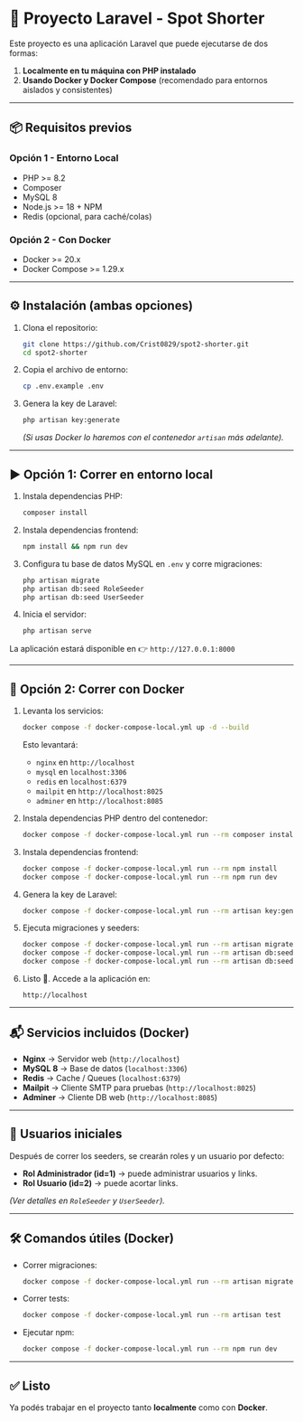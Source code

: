 # 🚀 Proyecto Laravel - Spot Shorter

Este proyecto es una aplicación Laravel que puede ejecutarse de dos formas:  
1. **Localmente en tu máquina con PHP instalado**  
2. **Usando Docker y Docker Compose** (recomendado para entornos aislados y consistentes)

---

## 📦 Requisitos previos

### Opción 1 - Entorno Local
- PHP >= 8.2
- Composer
- MySQL 8
- Node.js >= 18 + NPM
- Redis (opcional, para caché/colas)

### Opción 2 - Con Docker
- Docker >= 20.x
- Docker Compose >= 1.29.x

---

## ⚙️ Instalación (ambas opciones)

1. Clona el repositorio:
   ```bash
   git clone https://github.com/Crist0829/spot2-shorter.git
   cd spot2-shorter
   ```

2. Copia el archivo de entorno:
   ```bash
   cp .env.example .env
   ```

3. Genera la key de Laravel:
   ```bash
   php artisan key:generate
   ```
   *(Si usas Docker lo haremos con el contenedor `artisan` más adelante).*

---

## ▶️ Opción 1: Correr en entorno local

1. Instala dependencias PHP:
   ```bash
   composer install
   ```

2. Instala dependencias frontend:
   ```bash
   npm install && npm run dev
   ```

3. Configura tu base de datos MySQL en `.env` y corre migraciones:
   ```bash
   php artisan migrate
   php artisan db:seed RoleSeeder
   php artisan db:seed UserSeeder
   ```

4. Inicia el servidor:
   ```bash
   php artisan serve
   ```

La aplicación estará disponible en 👉 `http://127.0.0.1:8000`

---

## 🐳 Opción 2: Correr con Docker

1. Levanta los servicios:
   ```bash
   docker compose -f docker-compose-local.yml up -d --build
   ```

   Esto levantará:
   - `nginx` en `http://localhost`
   - `mysql` en `localhost:3306`
   - `redis` en `localhost:6379`
   - `mailpit` en `http://localhost:8025`
   - `adminer` en `http://localhost:8085`

2. Instala dependencias PHP dentro del contenedor:
   ```bash
   docker compose -f docker-compose-local.yml run --rm composer install
   ```

3. Instala dependencias frontend:
   ```bash
   docker compose -f docker-compose-local.yml run --rm npm install
   docker compose -f docker-compose-local.yml run --rm npm run dev
   ```

4. Genera la key de Laravel:
   ```bash
   docker compose -f docker-compose-local.yml run --rm artisan key:generate
   ```

5. Ejecuta migraciones y seeders:
   ```bash
   docker compose -f docker-compose-local.yml run --rm artisan migrate
   docker compose -f docker-compose-local.yml run --rm artisan db:seed --class=RoleSeeder
   docker compose -f docker-compose-local.yml run --rm artisan db:seed --class=UserSeeder
   ```

6. Listo 🎉. Accede a la aplicación en:
   ```
   http://localhost
   ```

---

## 📬 Servicios incluidos (Docker)

- **Nginx** → Servidor web (`http://localhost`)  
- **MySQL 8** → Base de datos (`localhost:3306`)  
- **Redis** → Cache / Queues (`localhost:6379`)  
- **Mailpit** → Cliente SMTP para pruebas (`http://localhost:8025`)  
- **Adminer** → Cliente DB web (`http://localhost:8085`)  

---

## 👤 Usuarios iniciales
Después de correr los seeders, se crearán roles y un usuario por defecto:

- **Rol Administrador (id=1)** → puede administrar usuarios y links.  
- **Rol Usuario (id=2)** → puede acortar links.  

*(Ver detalles en `RoleSeeder` y `UserSeeder`).*

---

## 🛠 Comandos útiles (Docker)

- Correr migraciones:
  ```bash
  docker compose -f docker-compose-local.yml run --rm artisan migrate
  ```

- Correr tests:
  ```bash
  docker compose -f docker-compose-local.yml run --rm artisan test
  ```

- Ejecutar npm:
  ```bash
  docker compose -f docker-compose-local.yml run --rm npm run dev
  ```

---

## ✅ Listo
Ya podés trabajar en el proyecto tanto **localmente** como con **Docker**.